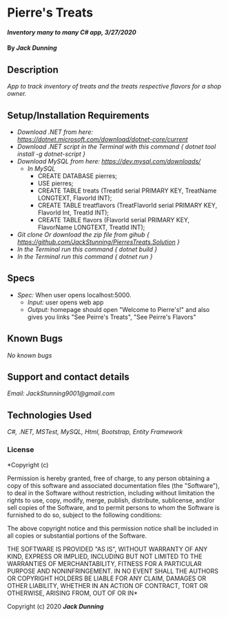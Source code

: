 # Pierre's Treats

#### _Inventory many to many C# app, 3/27/2020_

#### By _**Jack Dunning**_

## Description

_App to track inventory of treats and the treats respective flavors for a shop owner._

## Setup/Installation Requirements

* _Download .NET from here: https://dotnet.microsoft.com/download/dotnet-core/current_
* _Download .NET script in the Terminal with this command { dotnet tool install -g dotnet-script }_
* _Download MySQL from here: https://dev.mysql.com/downloads/_
  * _In MySQL_
    * CREATE DATABASE pierres;
    * USE pierres;
    * CREATE TABLE treats (TreatId serial PRIMARY KEY, TreatName LONGTEXT, FlavorId INT);
    * CREATE TABLE treatflavors (TreatFlavorId serial PRIMARY KEY, FlavorId Int, TreatId INT);
    * CREATE TABLE flavors (FlavorId serial PRIMARY KEY, FlavorName LONGTEXT, TreatId INT);
* _Git clone Or download the zip file from gihub { https://github.com/JackStunning/PierresTreats.Solution }_
* _In the Terminal run this command { dotnet build }_
* _In the Terminal run this command { dotnet run }_

## Specs

  * _Spec:_ When user opens localhost:5000.
      * _Input:_ user opens web app
      * _Output:_ homepage should open "Welcome to Pierre's!" and also gives you links "See Peirre's Treats", "See Peirre's Flavors"

## Known Bugs

_No known bugs_

## Support and contact details
 
_Email: JackStunning9001@gmail.com_

## Technologies Used

_C#, .NET, MSTest, MySQL, Html, Bootstrap, Entity Framework_

### License

*Copyright (c)

Permission is hereby granted, free of charge, to any person obtaining a copy of this software and associated documentation files (the "Software"), to deal in the Software without restriction, including without limitation the rights to use, copy, modify, merge, publish, distribute, sublicense, and/or sell copies of the Software, and to permit persons to whom the Software is furnished to do so, subject to the following conditions:

The above copyright notice and this permission notice shall be included in all copies or substantial portions of the Software.

THE SOFTWARE IS PROVIDED "AS IS", WITHOUT WARRANTY OF ANY KIND, EXPRESS OR IMPLIED, INCLUDING BUT NOT LIMITED TO THE WARRANTIES OF MERCHANTABILITY, FITNESS FOR A PARTICULAR PURPOSE AND NONINFRINGEMENT. IN NO EVENT SHALL THE AUTHORS OR COPYRIGHT HOLDERS BE LIABLE FOR ANY CLAIM, DAMAGES OR OTHER LIABILITY, WHETHER IN AN ACTION OF CONTRACT, TORT OR OTHERWISE, ARISING FROM, OUT OF OR IN*

Copyright (c) 2020 **_Jack Dunning_**
